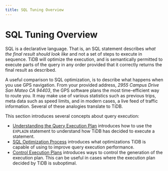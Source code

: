 ```yaml
---
title: SQL Tuning Overview
---
```


# SQL Tuning Overview

SQL is a declarative language. That is, an SQL statement describes _what the final result should look like_ and not a set of steps to execute in sequence. TiDB will optimize the execution, and is semantically permitted to execute parts of the query in any order provided that it correctly returns the final result as described.

A useful comparison to SQL optimization, is to describe what happens when you use GPS navigation. From your provided address, _2955 Campus Drive San Mateo CA 94403_, the GPS software plans the most time-efficient way to route you. It may make use of various statistics such as previous trips, meta data such as speed limits, and in modern cases, a live feed of traffic information. Several of these analogies translate to TiDB.

This section introduces several concepts about query execution:

- [Understanding the Query Execution Plan](/explain-overview.md) introduces how to use the `EXPLAIN` statement to understand how TiDB has decided to execute a statement.
- [SQL Optimization Process](/sql-optimization-concepts.md) introduces what optimizations TiDB is capable of using to improve query execution performance.
- [Control Execution Plans](/control-execution-plan.md) introduces ways to control the generation of the execution plan. This can be useful in cases where the execution plan decided by TiDB is suboptimal.
